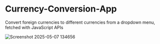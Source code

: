 # Currency-Conversion-App
Convert foreign currencies to different currencies from a dropdown menu, fetched with JavaScript APIs

![Screenshot 2025-05-07 134656](https://github.com/user-attachments/assets/4a416f40-334f-4de6-ae07-02945bef9c12)
